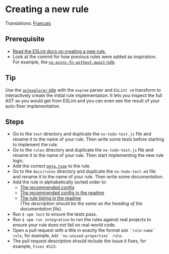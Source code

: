 # Creating a new rule

Translations: [Français](https://github.com/avajs/ava-docs/blob/main/fr_FR/related/eslint-plugin-ava/docs/new-rule.md)

## Prerequisite

- [Read the ESLint docs on creating a new rule.](https://eslint.org/docs/developer-guide/working-with-rules)
- Look at the commit for how previous rules were added as inspiration. For example, the [`no-async-fn-without-await` rule](https://github.com/avajs/eslint-plugin-ava/commit/a443d7a9c94165f42749938e6b491a7c10749b6c).

## Tip

Use the [`astexplorer` site](https://astexplorer.net) with the `espree` parser and `ESLint v4` transform to interactively create the initial rule implementation. It lets you inspect the full AST as you would get from ESLint and you can even see the result of your auto-fixer implementation.

## Steps

- Go to the `test` directory and duplicate the `no-todo-test.js` file and rename it to the name of your rule. Then write some tests before starting to implement the rule.
- Go to the `rules` directory and duplicate the `no-todo-test.js` file and rename it to the name of your rule. Then start implementing the new rule logic.
- Add the correct [`meta.type`](https://eslint.org/docs/developer-guide/working-with-rules#rule-basics) to the rule.
- Go to the `docs/rules` directory and duplicate the `no-todo-test.md` file and rename it to the name of your rule. Then write some documentation.
- Add the rule in alphabetically sorted order to:
	- [The recommended config](https://github.com/avajs/eslint-plugin-ava/blob/0ded4b5c3cd09504e846309760566c9499a24196/index.js#L19)
	- [The recommended config in the readme](https://github.com/avajs/eslint-plugin-ava/blame/0ded4b5c3cd09504e846309760566c9499a24196/readme.md#L35)
	- [The rule listing in the readme](https://github.com/avajs/eslint-plugin-ava/blame/0ded4b5c3cd09504e846309760566c9499a24196/readme.md#L73)\
	*(The description should be the same as the heading of the documentation file).*
- Run `$ npm test` to ensure the tests pass.
- Run `$ npm run integration` to run the rules against real projects to ensure your rule does not fail on real-world code.
- Open a pull request with a title in exactly the format `` Add `rule-name` rule ``, for example, `` Add `no-unused-properties` rule ``.
- The pull request description should include the issue it fixes, for example, `Fixes #123`.
